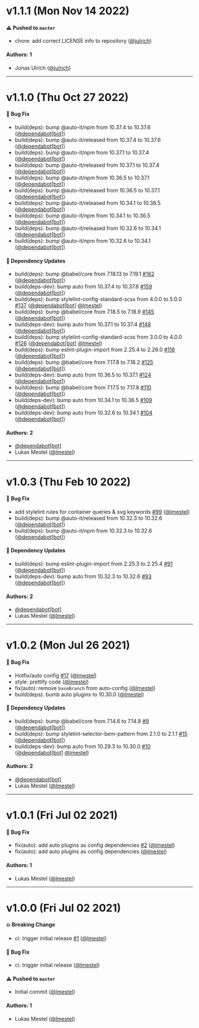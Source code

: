 # v1.1.1 (Mon Nov 14 2022)

#### ⚠️ Pushed to `master`

- chore: add correct LICENSE info to repository ([@julrich](https://github.com/julrich))

#### Authors: 1

- Jonas Ulrich ([@julrich](https://github.com/julrich))

---

# v1.1.0 (Thu Oct 27 2022)

#### 🐛 Bug Fix

- build(deps): bump @auto-it/npm from 10.37.4 to 10.37.6 ([@dependabot[bot]](https://github.com/dependabot[bot]))
- build(deps): bump @auto-it/released from 10.37.4 to 10.37.6 ([@dependabot[bot]](https://github.com/dependabot[bot]))
- build(deps): bump @auto-it/npm from 10.37.1 to 10.37.4 ([@dependabot[bot]](https://github.com/dependabot[bot]))
- build(deps): bump @auto-it/released from 10.37.1 to 10.37.4 ([@dependabot[bot]](https://github.com/dependabot[bot]))
- build(deps): bump @auto-it/npm from 10.36.5 to 10.37.1 ([@dependabot[bot]](https://github.com/dependabot[bot]))
- build(deps): bump @auto-it/released from 10.36.5 to 10.37.1 ([@dependabot[bot]](https://github.com/dependabot[bot]))
- build(deps): bump @auto-it/released from 10.34.1 to 10.36.5 ([@dependabot[bot]](https://github.com/dependabot[bot]))
- build(deps): bump @auto-it/npm from 10.34.1 to 10.36.5 ([@dependabot[bot]](https://github.com/dependabot[bot]))
- build(deps): bump @auto-it/released from 10.32.6 to 10.34.1 ([@dependabot[bot]](https://github.com/dependabot[bot]))
- build(deps): bump @auto-it/npm from 10.32.6 to 10.34.1 ([@dependabot[bot]](https://github.com/dependabot[bot]))

#### 🔩 Dependency Updates

- build(deps): bump @babel/core from 7.18.13 to 7.19.1 [#162](https://github.com/kickstartDS/config/pull/162) ([@dependabot[bot]](https://github.com/dependabot[bot]))
- build(deps-dev): bump auto from 10.37.4 to 10.37.6 [#159](https://github.com/kickstartDS/config/pull/159) ([@dependabot[bot]](https://github.com/dependabot[bot]))
- build(deps): bump stylelint-config-standard-scss from 4.0.0 to 5.0.0 [#137](https://github.com/kickstartDS/config/pull/137) ([@dependabot[bot]](https://github.com/dependabot[bot]) [@lmestel](https://github.com/lmestel))
- build(deps): bump @babel/core from 7.18.5 to 7.18.9 [#145](https://github.com/kickstartDS/config/pull/145) ([@dependabot[bot]](https://github.com/dependabot[bot]))
- build(deps-dev): bump auto from 10.37.1 to 10.37.4 [#148](https://github.com/kickstartDS/config/pull/148) ([@dependabot[bot]](https://github.com/dependabot[bot]))
- build(deps): bump stylelint-config-standard-scss from 3.0.0 to 4.0.0 [#126](https://github.com/kickstartDS/config/pull/126) ([@dependabot[bot]](https://github.com/dependabot[bot]) [@lmestel](https://github.com/lmestel))
- build(deps): bump eslint-plugin-import from 2.25.4 to 2.26.0 [#116](https://github.com/kickstartDS/config/pull/116) ([@dependabot[bot]](https://github.com/dependabot[bot]))
- build(deps): bump @babel/core from 7.17.8 to 7.18.2 [#125](https://github.com/kickstartDS/config/pull/125) ([@dependabot[bot]](https://github.com/dependabot[bot]))
- build(deps-dev): bump auto from 10.36.5 to 10.37.1 [#124](https://github.com/kickstartDS/config/pull/124) ([@dependabot[bot]](https://github.com/dependabot[bot]))
- build(deps): bump @babel/core from 7.17.5 to 7.17.8 [#110](https://github.com/kickstartDS/config/pull/110) ([@dependabot[bot]](https://github.com/dependabot[bot]))
- build(deps-dev): bump auto from 10.34.1 to 10.36.5 [#109](https://github.com/kickstartDS/config/pull/109) ([@dependabot[bot]](https://github.com/dependabot[bot]))
- build(deps-dev): bump auto from 10.32.6 to 10.34.1 [#104](https://github.com/kickstartDS/config/pull/104) ([@dependabot[bot]](https://github.com/dependabot[bot]))

#### Authors: 2

- [@dependabot[bot]](https://github.com/dependabot[bot])
- Lukas Mestel ([@lmestel](https://github.com/lmestel))

---

# v1.0.3 (Thu Feb 10 2022)

#### 🐛 Bug Fix

- add stylelint rules for container queries & svg keywords [#99](https://github.com/kickstartDS/config/pull/99) ([@lmestel](https://github.com/lmestel))
- build(deps): bump @auto-it/released from 10.32.3 to 10.32.6 ([@dependabot[bot]](https://github.com/dependabot[bot]))
- build(deps): bump @auto-it/npm from 10.32.3 to 10.32.6 ([@dependabot[bot]](https://github.com/dependabot[bot]))

#### 🔩 Dependency Updates

- build(deps): bump eslint-plugin-import from 2.25.3 to 2.25.4 [#91](https://github.com/kickstartDS/config/pull/91) ([@dependabot[bot]](https://github.com/dependabot[bot]))
- build(deps-dev): bump auto from 10.32.3 to 10.32.6 [#93](https://github.com/kickstartDS/config/pull/93) ([@dependabot[bot]](https://github.com/dependabot[bot]))

#### Authors: 2

- [@dependabot[bot]](https://github.com/dependabot[bot])
- Lukas Mestel ([@lmestel](https://github.com/lmestel))

---

# v1.0.2 (Mon Jul 26 2021)

#### 🐛 Bug Fix

- Hotfix/auto config [#17](https://github.com/kickstartDS/config/pull/17) ([@lmestel](https://github.com/lmestel))
- style: prettify code ([@lmestel](https://github.com/lmestel))
- fix(auto): remove `baseBranch` from auto-config ([@lmestel](https://github.com/lmestel))
- build(deps): bumb auto plugins to 10.30.0 ([@lmestel](https://github.com/lmestel))

#### 🔩 Dependency Updates

- build(deps): bump @babel/core from 7.14.6 to 7.14.8 [#9](https://github.com/kickstartDS/config/pull/9) ([@dependabot[bot]](https://github.com/dependabot[bot]))
- build(deps): bump stylelint-selector-bem-pattern from 2.1.0 to 2.1.1 [#15](https://github.com/kickstartDS/config/pull/15) ([@dependabot[bot]](https://github.com/dependabot[bot]))
- build(deps-dev): bump auto from 10.29.3 to 10.30.0 [#10](https://github.com/kickstartDS/config/pull/10) ([@dependabot[bot]](https://github.com/dependabot[bot]) [@lmestel](https://github.com/lmestel))

#### Authors: 2

- [@dependabot[bot]](https://github.com/dependabot[bot])
- Lukas Mestel ([@lmestel](https://github.com/lmestel))

---

# v1.0.1 (Fri Jul 02 2021)

#### 🐛 Bug Fix

- fix(auto): add auto plugins as config dependencies [#2](https://github.com/kickstartDS/config/pull/2) ([@lmestel](https://github.com/lmestel))
- fix(auto): add auto plugins as config dependencies ([@lmestel](https://github.com/lmestel))

#### Authors: 1

- Lukas Mestel ([@lmestel](https://github.com/lmestel))

---

# v1.0.0 (Fri Jul 02 2021)

#### 💥 Breaking Change

- ci: trigger initial release [#1](https://github.com/kickstartDS/config/pull/1) ([@lmestel](https://github.com/lmestel))

#### 🐛 Bug Fix

- ci: trigger initial release ([@lmestel](https://github.com/lmestel))

#### ⚠️ Pushed to `master`

- Initial commit ([@lmestel](https://github.com/lmestel))

#### Authors: 1

- Lukas Mestel ([@lmestel](https://github.com/lmestel))
